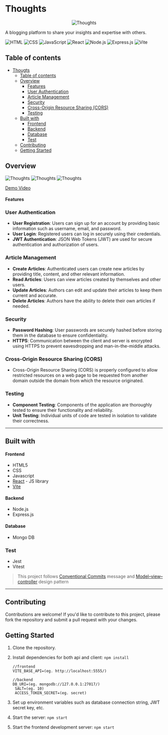 # Thoughts

<div align='center'>

![Thoughts](projectPreview/logoWhite.png)

</div>

A blogging platform to share your insights and expertise with others.

![HTML](https://img.shields.io/badge/HTML-239120?style=for-the-badge&logo=html5&logoColor=white)
![CSS](https://img.shields.io/badge/CSS-1572B6?style=for-the-badge&logo=css3&logoColor=white)
![JavaScript](https://img.shields.io/badge/JavaScript-323330?style=for-the-badge&logo=javascript&logoColor=F7DF1E)
![React](https://img.shields.io/badge/React-61DAFB?style=for-the-badge&logo=react&logoColor=white)
![Node.js](https://img.shields.io/badge/Node.js-339933?style=for-the-badge&logo=node.js&logoColor=white)
![Express.js](https://img.shields.io/badge/Express.js-000000?style=for-the-badge&logo=express&logoColor=white)
![Vite](https://img.shields.io/badge/Vite-646CFF?style=for-the-badge&logo=vite&logoColor=white)

## Table of contents

- [Thougts](#thougts)
  - [Table of contents](#table-of-contents)
  - [Overview](#overview)
    - [Features](#features)
    - [User Authentication](#user-authentication)
    - [Article Management](#article-management)
    - [Security](#security)
    - [Cross-Origin Resource Sharing (CORS)](#cross-origin-resource-sharing-cors)
    - [Testing](#testing)
  - [Built with](#built-with)
    - [Frontend](#frontend)
    - [Backend](#backend)
    - [Database](#database)
    - [Test](#test)
  - [Contributing](#contributing)
  - [Getting Started](#getting-started)

## Overview

![Thoughts](<projectPreview/ThoughstPreview (1).png>)
![Thoughts](<projectPreview/ThoughstPreview (3).png>)
![Thoughts](<projectPreview/ThoughstPreview (2).png>)

<div>

[Demo Video](https://youtu.be/lQNTVGgi7wo)


#### Features

### User Authentication

- **User Registration**: Users can sign up for an account by providing basic information such as username, email, and password.
- **User Login**: Registered users can log in securely using their credentials.
- **JWT Authentication**: JSON Web Tokens (JWT) are used for secure authentication and authorization of users.

### Article Management

- **Create Articles**: Authenticated users can create new articles by providing title, content, and other relevant information.
- **Read Articles**: Users can view articles created by themselves and other users.
- **Update Articles**: Authors can edit and update their articles to keep them current and accurate.
- **Delete Articles**: Authors have the ability to delete their own articles if needed.

### Security

- **Password Hashing**: User passwords are securely hashed before storing them in the database to ensure confidentiality.
- **HTTPS**: Communication between the client and server is encrypted using HTTPS to prevent eavesdropping and man-in-the-middle attacks.

### Cross-Origin Resource Sharing (CORS)

- Cross-Origin Resource Sharing (CORS) is properly configured to allow restricted resources on a web page to be requested from another domain outside the domain from which the resource originated.

### Testing

- **Component Testing**: Components of the application are thoroughly tested to ensure their functionality and reliability.
- **Unit Testing**: Individual units of code are tested in isolation to validate their correctness.

</div>

<hr/>

## Built with

#### Frontend

- HTML5
- CSS
- Javascript
- [React](https://reactjs.org/) - JS library
- [Vite](https://vitejs.dev/guide/)

#### Backend

- Node.js
- Express.js

#### Database

- Mongo DB

### Test

- Jest
- Vitest

> This project follows [Conventional Commits](https://www.conventionalcommits.org/en/v1.0.0/) message and [Model–view–controller](https://en.wikipedia.org/wiki/Model%E2%80%93view%E2%80%93controller) design pattern

<hr/>

## Contributing

Contributions are welcome! If you'd like to contribute to this project, please fork the repository and submit a pull request with your changes.

## Getting Started

1. Clone the repository.
2. Install dependencies for both api and client: `npm install`

   ```
   //frontend
   VITE_BASE_API=(eg. http://localhost:5555/)

   //backend
   DB_URI=(eg. mongodb://127.0.0.1:27017/)
    SALT=(eg. 10)
    ACCESS_TOKEN_SECRET=(eg. secret)
   ```

3. Set up environment variables such as database connection string, JWT secret key, etc.
4. Start the server: `npm start`
5. Start the frontend development server: `npm start`
